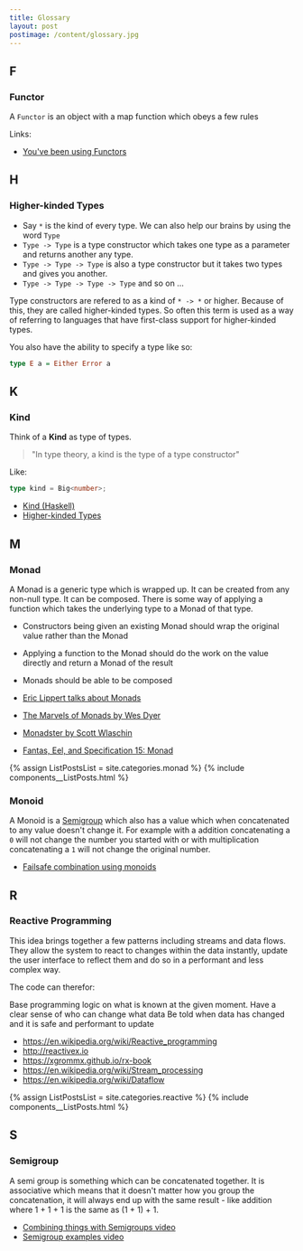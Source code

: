 ```yaml
---
title: Glossary
layout: post
postimage: /content/glossary.jpg
---
```


F
---

### Functor

A `Functor` is an object with a map function which obeys a few rules

Links:

 - [You've been using Functors](https://egghead.io/lessons/javascript-you-ve-been-using-functors)

H
---

### Higher-kinded Types

 - Say `*` is the kind of every type. We can also help our brains by using the word `Type`
 - `Type -> Type` is a type constructor which takes one type as a parameter and returns another any type.
 - `Type -> Type -> Type` is also a type constructor but it takes two types and gives you another.
 - `Type -> Type -> Type -> Type` and so on ...
 
Type constructors are refered to as a kind of `* -> *` or higher. Because of this, they are called higher-kinded types. So often this term is used as a way of referring to languages that have first-class support for higher-kinded types.

You also have the ability to specify a type like so:

```haskell
type E a = Either Error a
```

K
---

### Kind

Think of a **Kind** as type of types.

> "In type theory, a kind is the type of a type constructor"

Like:

```typescript
type kind = Big<number>;
```

 - [Kind (Haskell)](https://wiki.haskell.org/Kind)
 - [Higher-kinded Types](#higher-kinded-types)

M
---

### Monad

A Monad is a generic type which is wrapped up. It can be created from any non-null type. It can be composed. There is some way of applying a function which takes the underlying type to a Monad of that type.

 - Constructors being given an existing Monad should wrap the original value rather than the Monad
 - Applying a function to the Monad should do the work on the value directly and return a Monad of the result
 - Monads should be able to be composed
 
 - [Eric Lippert talks about Monads](https://ericlippert.com/category/monads/)
 - [The Marvels of Monads by Wes Dyer](https://blogs.msdn.microsoft.com/wesdyer/2008/01/10/the-marvels-of-monads/)
 - [Monadster by Scott Wlaschin](https://fsharpforfunandprofit.com/monadster/)
 - [Fantas, Eel, and Specification 15: Monad](http://www.tomharding.me/2017/06/05/fantas-eel-and-specification-15/)

{% assign ListPostsList = site.categories.monad %}
{% include components__ListPosts.html %}

### Monoid

A Monoid is a [Semigroup](#semigroup) which also has a value which when concatenated to any value doesn't change it. For example with a addition concatenating a `0` will not change the number you started with or with multiplication concatenating a `1` will not change the original number.

 - [Failsafe combination using monoids](https://egghead.io/lessons/javascript-failsafe-combination-using-monoids)

R
---

### Reactive Programming

This idea brings together a few patterns including streams and data flows. They allow the system to react to changes within the data instantly, update the user interface to reflect them and do so in a performant and less complex way.

The code can therefor:

Base programming logic on what is known at the given moment.
Have a clear sense of who can change what data
Be told when data has changed and it is safe and performant to update

 - <https://en.wikipedia.org/wiki/Reactive_programming>
 - <http://reactivex.io>
 - <https://xgrommx.github.io/rx-book>
 - <https://en.wikipedia.org/wiki/Stream_processing>
 - <https://en.wikipedia.org/wiki/Dataflow>

{% assign ListPostsList = site.categories.reactive %}
{% include components__ListPosts.html %}

S
---

### Semigroup

A semi group is something which can be concatenated together. It is associative which means that it doesn't matter how you group the concatenation, it will always end up with the same result - like addition where 1 + 1 + 1 is the same as (1 + 1) + 1.

 - [Combining things with Semigroups video](https://egghead.io/lessons/javascript-combining-things-with-semigroups)
 - [Semigroup examples video](https://egghead.io/lessons/javascript-semigroup-examples)


